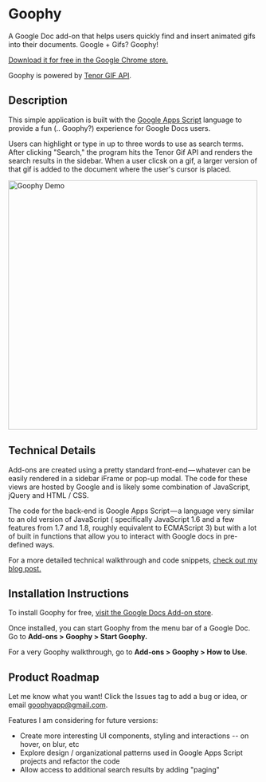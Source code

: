 # Goophy
A Google Doc add-on that helps users quickly find and insert animated gifs into their documents. Google + Gifs? Goophy! 

[Download it for free in the Google Chrome store.](https://chrome.google.com/webstore/detail/goophy/hihakceniinffblahgbijojnpjbmecki?utm_source=permalink)

Goophy is powered by [Tenor GIF API](https://www.tenor.co/gifapi).

## Description
This simple application is built with the [Google Apps Script](https://developers.google.com/apps-script/overview "Google Apps Script") language to provide a fun (.. Goophy?) experience for Google Docs users.

Users can highlight or type in up to three words to use as search terms. After clicking "Search," the program hits the Tenor Gif API and renders the search results in the sidebar. When a user clicsk on a gif, a larger version of that gif is added to the document where the user's cursor is placed.

<img src='http://res.cloudinary.com/dkddd3jci/image/upload/q_100/v1488487659/Goophy_HowTo_Tenor_Final_600px_wdhilj.gif' alt="Goophy Demo" width=500px)>

## Technical Details
Add-ons are created using a pretty standard front-end — whatever can be easily rendered in a sidebar iFrame or pop-up modal. The code for these views are hosted by Google and is likely some combination of JavaScript, jQuery and HTML / CSS.

The code for the back-end is Google Apps Script — a language very similar to an old version of JavaScript ( specifically JavaScript 1.6 and a few features from 1.7 and 1.8, roughly equivalent to ECMAScript 3) but with a lot of built in functions that allow you to interact with Google docs in pre-defined ways.

For a more detailed technical walkthrough and code snippets, [check out my blog post.](https://medium.com/@mattfender/goophy-google-docs-gifs-52fe438e77a2#.j17k8prv6)

## Installation Instructions
To install Goophy for free, [visit the Google Docs Add-on store](https://chrome.google.com/webstore/detail/goophy/hihakceniinffblahgbijojnpjbmecki?utm_source=permalink).

Once installed, you can start Goophy from the menu bar of a Google Doc. Go to **Add-ons > Goophy > Start Goophy.** 

For a very Goophy walkthrough, go to **Add-ons > Goophy > How to Use**.

## Product Roadmap
Let me know what you want! Click the Issues tag to add a bug or idea, or email goophyapp@gmail.com.

Features I am considering for future versions:
+ Create more interesting UI components, styling and interactions -- on hover, on blur, etc
+ Explore design / organizational patterns used in Google Apps Script projects and refactor the code
+ Allow access to additional search results by adding "paging"
